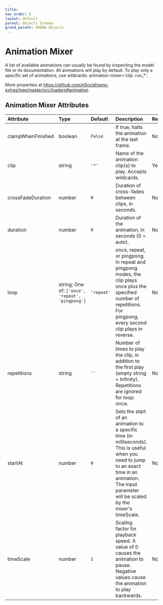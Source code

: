 ```yaml
---
title: 
nav_order: 0
layout: default
parent: Objects Schema
grand_parent: ARENA Objects
---
```


<!--CAUTION: This file is autogenerated from https://github.com/arenaxr/arena-schemas. Changes made here may be overwritten.-->


Animation Mixer
===============


A list of available animations can usually be found by inspecting the model file or its documentation. All animations will play by default. To play only a specific set of animations, use wildcards: animation-mixer='clip: run_*'. 

More properties at <a href='https://github.com/n5ro/aframe-extras/tree/master/src/loaders#animation'>https://github.com/n5ro/aframe-extras/tree/master/src/loaders#animation</a>

Animation Mixer Attributes
---------------------------

|Attribute|Type|Default|Description|Required|
| :--- | :--- | :--- | :--- | :--- |
|clampWhenFinished|boolean|```False```|If true, halts the animation at the last frame.|No|
|clip|string|```'*'```|Name of the animation clip(s) to play. Accepts wildcards.|Yes|
|crossFadeDuration|number|```0```|Duration of cross-fades between clips, in seconds.|No|
|duration|number|```0```|Duration of the animation, in seconds (0 = auto).|No|
|loop|string; One of: ```['once', 'repeat', 'pingpong']```|```'repeat'```|once, repeat, or pingpong. In repeat and pingpong modes, the clip plays once plus the specified number of repetitions. For pingpong, every second clip plays in reverse.|No|
|repetitions|string|```''```|Number of times to play the clip, in addition to the first play (empty string = Infinity). Repetitions are ignored for loop: once.|No|
|startAt|number|```0```|Sets the start of an animation to a specific time (in milliseconds). This is useful when you need to jump to an exact time in an animation. The input parameter will be scaled by the mixer's timeScale.|No|
|timeScale|number|```1```|Scaling factor for playback speed. A value of 0 causes the animation to pause. Negative values cause the animation to play backwards.|No|
